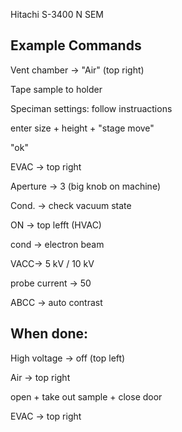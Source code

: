 Hitachi S-3400 N SEM

## Example Commands

Vent chamber -> "Air" (top right)

Tape sample to holder 

Speciman settings: follow instruactions 

  enter size + height + "stage move"
  
  "ok"
  
EVAC -> top right 

Aperture -> 3 (big knob on machine)

Cond. -> check vacuum state 

ON -> top lefft (HVAC)

  cond -> electron beam
  
  VACC-> 5 kV / 10 kV
  
  probe current -> 50 
  
ABCC -> auto contrast 

## When done: 

High voltage -> off (top left) 

Air -> top right 

open + take out sample + close door 

EVAC -> top right 

